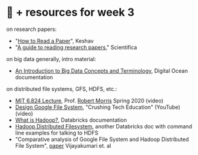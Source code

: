 # 🤖 + resources for week 3

on research papers:
- "[How to Read a Paper](https://github.com/mab253/bigdata_spring24/blob/main/readings/how-to-read-a-paper.pdf)", Keshav
- "[A guide to reading research papers](https://www.scientifica.uk.com/neurowire/gradhacks-a-guide-to-reading-research-papers)," Scientifica

on big data generally, intro material:
- [An Introduction to Big Data Concepts and Terminology](https://www.digitalocean.com/community/tutorials/an-introduction-to-big-data-concepts-and-terminology), Digital Ocean documentation

on distributed file systems, GFS, HDFS, etc.:
- [MIT 6.824 Lecture](https://www.youtube.com/watch?v=EpIgvowZr00), Prof. [Robert Morris](http://nil.lcs.mit.edu/rtm/) Spring 2020 (video)
- [Design Google File System](https://www.youtube.com/watch?v=oTk4NFiEf8M), "Crushing Tech Education" (YouTube) (video)
- [What is Hadoop?](https://www.databricks.com/glossary/hadoop), Databricks documentation
- [Hadoop Distributed Filesystem](https://www.databricks.com/glossary/hadoop-distributed-file-system-hdfs), another Databricks doc with command line examples for talking to HDFS
- "Comparative analysis of Google File System and Hadoop Distributed File System", [paper](https://www.warse.org/IJATCSE/static/pdf/file/icetetssp106.pdf) Vijayakumari et. al
